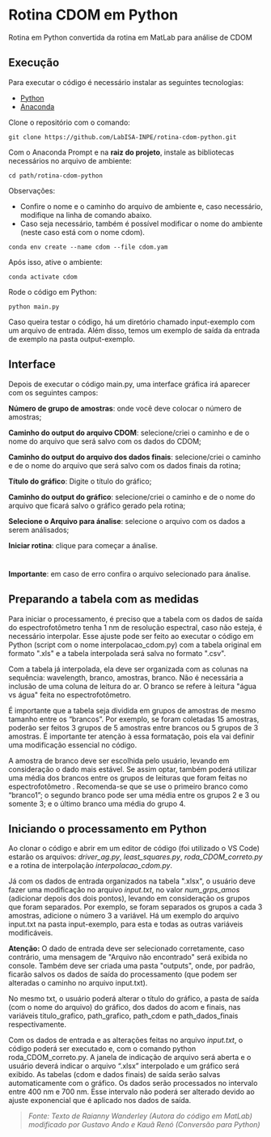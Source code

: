 # Rotina CDOM em Python

Rotina em Python convertida da rotina em MatLab para análise de CDOM

## Execução

Para executar o código é necessário instalar as seguintes tecnologias:

* [Python](https://www.python.org/downloads/)
* [Anaconda](https://www.anaconda.com/download)

Clone o repositório com o comando:

```console
git clone https://github.com/LabISA-INPE/rotina-cdom-python.git
```

Com o Anaconda Prompt e na **raiz do projeto**, instale as bibliotecas necessários no arquivo de ambiente:

```console
cd path/rotina-cdom-python
```

Observações:
* Confire o nome e o caminho do arquivo de ambiente e, caso necessário, modifique na linha de comando abaixo.
* Caso seja necessário, também é possível modificar o nome do ambiente (neste caso está com o nome cdom).

```console
conda env create --name cdom --file cdom.yam
```

Após isso, ative o ambiente:

```console
conda activate cdom
```

Rode o código em Python:

```console
python main.py
```

Caso queira testar o código, há um diretório chamado input-exemplo com um arquivo de entrada. Além disso, temos um exemplo de saída da entrada de exemplo na pasta output-exemplo.

## Interface

Depois de executar o código main.py, uma interface gráfica irá aparecer com os seguintes campos:

**Número de grupo de amostras**: onde você deve colocar o número de amostras;

**Caminho do output do arquivo CDOM**: selecione/criei o caminho e de o nome do arquivo que será salvo com os dados do CDOM;

**Caminho do output do arquivo dos dados finais**: selecione/criei o caminho e de o nome do arquivo que será salvo com os dados finais da rotina;

**Título do gráfico**: Digite o título do gráfico;

**Caminho do output do gráfico**: selecione/criei o caminho e de o nome do arquivo que ficará salvo o gráfico gerado pela rotina;

**Selecione o Arquivo para ánalise**: selecione o arquivo com os dados a serem análisados;

**Iniciar rotina**: clique para começar a ánalise.

#

**Importante**: em caso de erro confira o arquivo selecionado para ánalise.

## Preparando a tabela com as medidas

Para iniciar o processamento, é preciso que a tabela com os dados de saída do espectrofotômetro tenha 1 nm de resolução espectral, caso não esteja, é necessário interpolar. Esse ajuste pode ser feito ao executar o código em Python (script com o nome interpolacao_cdom.py) com a tabela original em formato ".xls" e a tabela interpolada será salva no formato ".csv".

Com a tabela já interpolada, ela deve ser organizada com as colunas na sequência: wavelength, branco, amostras, branco. Não é necessária a inclusão de uma coluna de leitura do ar. O branco se refere à leitura "água vs água" feita no espectrofotômetro.

É importante que a tabela seja dividida em grupos de amostras de mesmo tamanho entre os “brancos”. Por exemplo, se foram coletadas 15 amostras, poderão ser feitos 3 grupos de 5 amostras entre brancos ou 5 grupos de 3 amostras. É importante ter atenção à essa formatação, pois ela vai definir uma modificação essencial no código.

A amostra de branco deve ser escolhida pelo usuário, levando em consideração o dado mais estável. Se assim optar, também poderá utilizar uma média dos brancos entre os grupos de leituras que foram feitas no espectrofotômetro . Recomenda-se que se use o primeiro branco como “branco1”; o segundo branco pode ser uma média entre os grupos 2 e 3 ou somente 3; e o último branco uma média do grupo 4.

## Iniciando o processamento em Python

Ao clonar o código e abrir em um editor de código (foi utilizado o VS Code)  estarão os arquivos: *driver_ag.py*, *least_squares.py*, *roda_CDOM_correto.py* e a rotina de interpolação *interpolacao_cdom.py*.

Já com os dados de entrada organizados na tabela ".xlsx", o usuário deve fazer uma modificação no arquivo *input.txt*, no valor *num_grps_amos* (adicionar depois dos dois pontos), levando em consideração os grupos que foram separados. Por exemplo, se foram separados os grupos a cada 3 amostras, adicione o número 3 a variável. Há um exemplo do arquivo input.txt na pasta input-exemplo, para esta e todas as outras variáveis modificáveis.

**Atenção:** O dado de entrada deve ser selecionado corretamente, caso contrário, uma mensagem de "Arquivo não encontrado" será exibida no console. Também deve ser criada uma pasta "outputs", onde, por padrão, ficarão salvos os dados de saída do processamento (que podem ser alteradas o caminho no arquivo input.txt).

No mesmo txt, o usuário poderá alterar o título do gráfico, a pasta de saída (com o nome do arquivo) do gráfico, dos dados do acom e finais, nas variáveis titulo_grafico, path_grafico, path_cdom e path_dados_finais respectivamente.

Com os dados de entrada e as alterações feitas no arquivo *input.txt*, o código poderá ser executado e, com o comando python roda_CDOM_correto.py. A janela de indicação de arquivo será aberta e o usuário deverá indicar o arquivo “.xlsx” interpolado e um gráfico será exibido. As tabelas (cdom e dados finais) de saída serão salvas automaticamente com o gráfico. Os dados serão processados no intervalo entre 400 nm e 700 nm. Esse intervalo não poderá ser alterado devido ao ajuste exponencial que é aplicado nos dados de saída.

> *Fonte: Texto de Raianny Wanderley (Autora do código em MatLab) modificado por Gustavo Ando e Kauã Renó (Conversão para Python)*